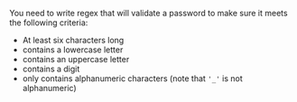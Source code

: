 You need to write regex that will validate a password to make sure it meets the following criteria:

 - At least six characters long
 - contains a lowercase letter
 - contains an uppercase letter
 - contains a digit
 - only contains alphanumeric characters (note that `'_'` is not alphanumeric)